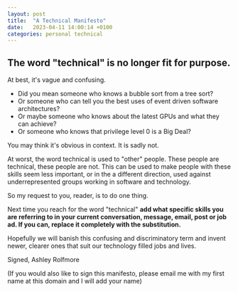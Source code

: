 ```yaml
---
layout: post
title:  "A Technical Manifesto"
date:   2023-04-11 14:00:14 +0100
categories: personal technical
---
```


## The word "technical" is no longer fit for purpose.

At best, it's vague and confusing.

- Did you mean someone who knows a bubble sort from a tree sort?
- Or someone who can tell you the best uses of event driven software architectures?
- Or maybe someone who knows about the latest GPUs and what they can achieve?
- Or someone who knows that privilege level 0 is a Big Deal?

You may think it's obvious in context. It is sadly not.

At worst, the word technical is used to "other" people. These people are technical, these people are not. This can be used to make people with these skills seem less important, or in the a different direction, used against underrepresented groups working in software and technology.

So my request to you, reader, is to do one thing.

Next time you reach for the word "technical" **add what specific skills you are referring to in your current conversation, message, email, post or job ad. If you can, replace it completely with the substitution.**

Hopefully we will banish this confusing and discriminatory term and invent newer, clearer ones that suit our technology filled jobs and lives.

Signed,
Ashley Rolfmore

(If you would also like to sign this manifesto, please email me with my first name at this domain and I will add your name)
